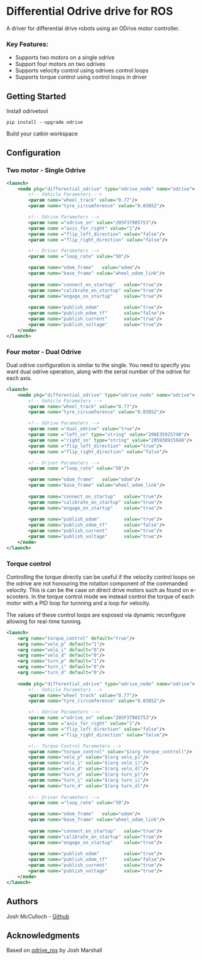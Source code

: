 # Differential Odrive drive for ROS
A driver for differential drive robots using an ODrive motor controller.

### Key Features:
- Supports two motors on a single odrive
- Support four motors on two odrives
- Supports velocity control using odrives control loops
- Supports torque control using control loops in driver

## Getting Started

Install odrivetool
```
pip install --upgrade odrive
```

Build your catkin workspace

## Configuration

### Two motor - Single Odrive
```xml
<launch>  
    <node pkg="differential_odrive" type="odrive_node" name="odrive">
        <!-- Vehicle Parameters -->
        <param name="wheel_track" value="0.77"/>
        <param name="tyre_circumference" value="0.03852"/>

        <!-- Odrive Parameters -->
        <param name ="odrive_sn" value="205F37905753"/>
        <param name ="axis_for_right" value="1"/>
        <param name ="flip_left_direction" value="false"/>
        <param name ="flip_right_direction" value="false"/>

        <!-- Driver Parameters -->
        <param name ="loop_rate" value="50"/>

        <param name="odom_frame"   value="odom"/>
        <param name="base_frame" value="wheel_odom_link"/>
        
        <param name="connect_on_startup"   value="true"/>
        <param name="calibrate_on_startup" value="true"/>
        <param name="engage_on_startup"    value="true"/>
        
        <param name="publish_odom"         value="true"/>
        <param name="publish_odom_tf"      value="false"/>
        <param name="publish_current"      value="true"/>
        <param name="publish_voltage"      value="true"/>  
    </node>
</launch>
```

### Four motor - Dual Odrive
Dual odrive configuration is similar to the single. You need to specify you want dual odrive operation, along with the serial number of the odrive for each axis.
```xml
<launch>
    <node pkg="differential_odrive" type="odrive_node" name="odrive">
        <!-- Vehicle Parameters -->
        <param name="wheel_track" value="0.77"/>
        <param name="tyre_circumference" value="0.03852"/>

        <!-- Odrive Parameters -->
        <param name ="dual_odrive" value="true"/>
        <param name ="left_sn" type="string" value="206E35925748"/>
        <param name ="right_sn" type="string" value="205938915848"/>
        <param name ="flip_left_direction" value="true"/>
        <param name ="flip_right_direction" value="false"/>

        <!-- Driver Parameters -->
        <param name ="loop_rate" value="50"/>

        <param name="odom_frame"   value="odom"/>
        <param name="base_frame" value="wheel_odom_link"/>
        
        <param name="connect_on_startup"   value="true"/>
        <param name="calibrate_on_startup" value="true"/>
        <param name="engage_on_startup"    value="true"/>
        
        <param name="publish_odom"         value="true"/>
        <param name="publish_odom_tf"      value="false"/>
        <param name="publish_current"      value="true"/>
        <param name="publish_voltage"      value="true"/>
    </node>
</launch>
```

### Torque control
Controlling the torque directly can be useful if the velocity control loops on the odrive are not honouring the rotation component of the commanded velocity. This is can be the case on direct drive motors such as found on e-scooters. In the torque control mode we instead control the torque of each motor with a PID loop for turnning and a loop for velocity. 

The values of these control loops are exposed via dynamic reconfigure allowing for real-time tunning.
```xml
<launch>
    <arg name="torque_control" default="true"/>
    <arg name="velo_p" default="1"/>
    <arg name="velo_i" default="0"/>
    <arg name="velo_d" default="0"/>
    <arg name="turn_p" default="1"/>
    <arg name="turn_i" default="0"/>
    <arg name="turn_d" default="0"/>
    
    <node pkg="differential_odrive" type="odrive_node" name="odrive">
        <!-- Vehicle Parameters -->
        <param name="wheel_track" value="0.77"/>
        <param name="tyre_circumference" value="0.03852"/>

        <!-- Odrive Parameters -->
        <param name ="odrive_sn" value="205F37905753"/>
        <param name ="axis_for_right" value="1"/>
        <param name ="flip_left_direction" value="false"/>
        <param name ="flip_right_direction" value="false"/>

        <!-- Torque Control Parameters -->
        <param name="torque_control" value="$(arg torque_control)"/>
        <param name="velo_p" value="$(arg velo_p)"/>
        <param name="velo_i" value="$(arg velo_i)"/>
        <param name="velo_d" value="$(arg velo_d)"/>
        <param name="turn_p" value="$(arg turn_p)"/>
        <param name="turn_i" value="$(arg turn_i)"/>
        <param name="turn_d" value="$(arg turn_d)"/>
        
        <!-- Driver Parameters -->
        <param name ="loop_rate" value="50"/>

        <param name="odom_frame"   value="odom"/>
        <param name="base_frame" value="wheel_odom_link"/>
        
        <param name="connect_on_startup"   value="true"/>
        <param name="calibrate_on_startup" value="true"/>
        <param name="engage_on_startup"    value="true"/>
        
        <param name="publish_odom"         value="true"/>
        <param name="publish_odom_tf"      value="false"/>
        <param name="publish_current"      value="true"/>
        <param name="publish_voltage"      value="true"/>
    </node>
</launch>
```


## Authors
Josh McCulloch - [Github](https://github.com/joshmcculloch)

## Acknowledgments

Based on [odrive_ros](https://github.com/neomanic/odrive_ros) by Josh Marshall




